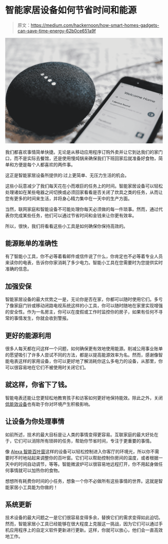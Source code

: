 # 智能家居设备如何节省时间和能源

> 原文：<https://medium.com/hackernoon/how-smart-homes-gadgets-can-save-time-energy-62b0ce651a9f>

![](img/55af20a6e9c4e415bcd0803047b9aebe.png)

我们都喜欢事情简单快捷。无论是从移动应用程序订购外卖并让它到达我们的家门口，而不是实际去餐馆，还是使用慢炖锅来确保我们下班回家后就准备好食物，简单和方便是每个人都喜欢的两件事。

这正是智能家居设备所提供的:过上更简单、无压力生活的机会。

这些小玩意减少了我们每天花在小而艰巨的任务上的时间。智能家居设备可以轻松处理诸如在某些电器之间切换或必须回家看看是否关闭了炊具之类的任务，从而让您有更多的时间来生活，并将身心精力集中在一天中的生产方面。

当然，联网家庭和智能设备不可能处理你每天必须做的每一件琐事。然而，通过代表你完成某些任务，他们可以通过节省时间和金钱来让你更有效率。

所以，很快，我们将看看这些小工具是如何确保你保持高效的。

## **能源账单的准确性**

有了智能小工具，你不必等着看邮件或信件说了什么，你肯定也不必等着专业人员来读你的电表，告诉你你家消耗了多少电力。智能小工具在您需要时为您提供实时准确的信息。

## **加强安保**

智能家居设备的最大优势之一是，无论你是否在家，你都可以随时使用它们。多亏了像家庭门铃或移动闭路电视系统这样的小工具，你可以随时随地在家里实现增强的安全性。作为一名房主，你可以在度假或工作时监控你的房子，如果有任何不寻常的事情发生，你就会收到警报。

## **更好的能源利用**

很多人每天都在问这样一个问题，如何确保更有效地使用能源。削减公用事业账单的愿望吸引了许多人尝试不同的方法，都是以提高能源效率为名。然而，感谢像智能电表这样的家用设备，你可以更好地了解消耗你这么多电力的设备，从那里，你可以很容易地在它们不被使用时关闭它们。

## 就这样，你省下了钱。

智能电表还能让您更轻松地教育孩子和访客如何更好地保持能效。除此之外，关闭[低能效设备](https://science.howstuffworks.com/environmental/green-tech/sustainable/5-energy-hungry-appliances.htm)也有助于你对环境产生积极影响。

## **让设备为你处理事情**

如前所述，技术的最大目标是让人类的事情变得更容易。互联家庭的最大好处在于，它们可以消除所有琐碎的任务，帮助你节省时间，专注于更重要的事情。

像 [Alexa 智能百叶窗](https://www.zebrablinds.com/blog/amazon-alexa-shades/)这样的设备可以轻松控制进入你客厅的环境光，所以你不需要时不时地站起来调整你的百叶窗。它们可以帮助控制你房间的温度，或者根据一天中的时间自动调节，等等。智能微波炉可以很容易地远程打开，你不用起身做任何事情就可以加热你的食物。

想想所有耗费你时间的小任务，想象一个你不必做所有这些事情的世界。这就是智能家居小工具能为你做的！

## **系统更新**

技术设备的最大问题之一是它们很容易变得多余，替换它们的需求变得如此迫切。然而，智能家居小工具已经能够在很大程度上克服这一挑战，因为它们可以通过手机应用程序上的自定义软件更新进行更新。这样，你就可以放心，他们会一直高效地工作。